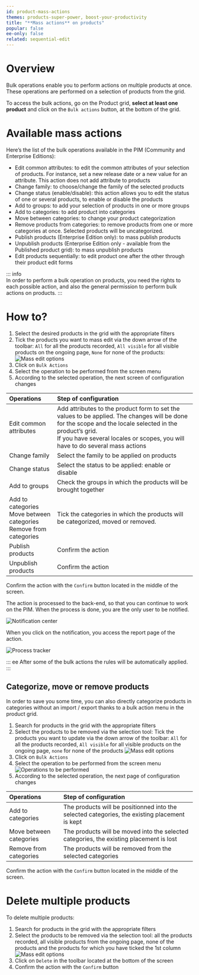 ```yaml
---
id: product-mass-actions
themes: products-super-power, boost-your-productivity
title: "**Mass actions** on products"
popular: false
ee-only: false
related: sequential-edit
---
```


# Overview

Bulk operations enable you to perform actions on multiple products at once. These operations are performed on a selection of products from the grid.

To access the bulk actions, go on the Product grid, **select at least one product** and click on the `Bulk actions` button, at the bottom of the grid.

# Available mass actions
Here’s the list of the bulk operations available in the PIM (Community and Enterprise Editions):
  - Edit common attributes: to edit the common attributes of your selection of products. For instance, set a new release date or a new value for an attribute. This action does not add attribute to products
  - Change family: to choose/change the family of the selected products
  - Change status (enable/disable): this action allows you to edit the status of one or several products, to enable or disable the products
  - Add to groups: to add your selection of products in one or more groups
  - Add to categories: to add product into categories
  - Move between categories: to change your product categorization
  - Remove products from categories: to remove products from one or more categories at once. Selected products will be uncategorized.
  - Publish products (Enterprise Edition only): to mass publish products
  - Unpublish products (Enterprise Edition only - available from the Published product grid): to mass unpublish products
  - Edit products sequentially: to edit product one after the other through their product edit forms


::: info  
In order to perform a bulk operation on products, you need the rights to each possible action, and also the general permission to perform bulk actions on products.
:::

# How to?

1.  Select the desired products in the grid with the appropriate filters
1.  Tick the products you want to mass edit via the down arrow of the toolbar: `All` for all the products recorded, `All visible` for all visible products on the ongoing page, `None` for none of the products:
![Mass edit options](../img/Products_BulkActionUppermenu.png)
1.  Click on `Bulk Actions`
1.  Select the operation to be performed from the screen menu
1.  According to the selected operation, the next screen of configuration changes

| Operations  | Step of configuration  |
|:------------|:-----------------------|
| Edit common attributes  | Add attributes to the product form to set the values ​​to be applied. The changes will be done for the scope and the locale selected in the product’s grid. <br>If you have several locales or scopes, you will have to do several mass actions                  |
| Change family | Select the family to be applied on products   |
| Change status | Select the status to be applied: enable or disable  |
| Add to groups     | Check the groups in which the products will be brought together       |
| Add to categories<br>Move between categories<br>Remove from categories | Tick the categories in which the products will be categorized, moved or removed.   |
| Publish products  | Confirm the action     |
| Unpublish products  | Confirm the action     |

Confirm the action with the `Confirm` button located in the middle of the screen.

The action is processed to the back-end, so that you can continue to work on the PIM. When the process is done, you are the only user to be notified.

![Notification center](../img/Products_MassEditNotifications.png)

When you click on the notification, you access the report page of the action.

![Process tracker](../img/Products-ProcessTrackerReportMassEdit.png)

::: ee
After some of the bulk actions the rules will be automatically applied.
:::

## Categorize, move or remove products

In order to save you some time, you can also directly categorize products in categories without an import / export thanks to a bulk action menu in the product grid.

1.  Search for products in the grid with the appropriate filters
2.  Select the products to be removed via the selection tool: Tick the products you want to update via the down arrow of the toolbar: `All` for all the products recorded, `All visible` for all visible products on the ongoing page, `none` for none of the products
![Mass edit options](../img/Products_BulkActionUppermenu.png)
3.  Click on `Bulk Actions`
4.  Select the operation to be performed from the screen menu
![Operations to be performed](../img/Products_BulkAction2.png)
5.  According to the selected operation, the next page of configuration changes


| Operations                  | Step of configuration |
|:----------------------------|:----------------------|
| Add to categories | The products will be positionned into the selected categories, the existing placement is kept |
| Move between categories     | The products will be moved into the selected categories, the existing placement is lost       |
| Remove from categories | The products will be removed from the selected categories                                     |

Confirm the action with the `Confirm` button located in the middle of the screen.

# Delete multiple products

To delete multiple products:
1.  Search for products in the grid with the appropriate filters
2.  Select the products to be removed via the selection tool: all the products recorded, all visible products from the ongoing page, none of the products and the products for which you have ticked the 1st column
![Mass edit options](../img/Products_BulkActionUppermenuDelete.png)
3.  Click on `Delete` in the toolbar located at the bottom of the screen
4.  Confirm the action with the `Confirm` button
